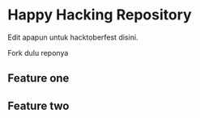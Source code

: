 # Happy Hacking Repository

Edit apapun untuk hacktoberfest disini.

Fork dulu reponya

## Feature one
## Feature two
